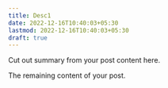 ```yaml
---
title: Desc1
date: 2022-12-16T10:40:03+05:30
lastmod: 2022-12-16T10:40:03+05:30
draft: true
---
```


Cut out summary from your post content here.

<!--more-->

The remaining content of your post.
